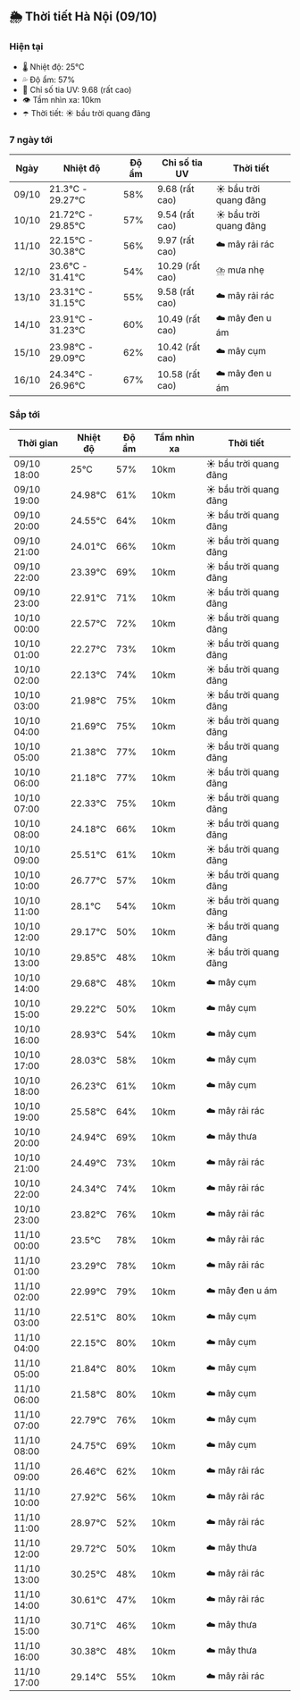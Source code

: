 ## 🌦️ Thời tiết Hà Nội (09/10)

### Hiện tại

- 🌡️ Nhiệt độ: 25℃
- 💦 Độ ẩm: 57%
- 🌟 Chỉ số tia UV: 9.68 (rất cao)
- 👁️ Tầm nhìn xa: 10km
- ☂️ Thời tiết: ☀️ bầu trời quang đãng

### 7 ngày tới

| Ngày | Nhiệt độ | Độ ẩm | Chỉ số tia UV | Thời tiết |
| --- | --- | --- | --- | --- |
| 09/10 | 21.3℃ - 29.27℃ | 58% | 9.68 (rất cao) | ☀️ bầu trời quang đãng |
| 10/10 | 21.72℃ - 29.85℃ | 57% | 9.54 (rất cao) | ☀️ bầu trời quang đãng |
| 11/10 | 22.15℃ - 30.38℃ | 56% | 9.97 (rất cao) | ☁️ mây rải rác |
| 12/10 | 23.6℃ - 31.41℃ | 54% | 10.29 (rất cao) | ⛈️ mưa nhẹ |
| 13/10 | 23.31℃ - 31.15℃ | 55% | 9.58 (rất cao) | ☁️ mây rải rác |
| 14/10 | 23.91℃ - 31.23℃ | 60% | 10.49 (rất cao) | ☁️ mây đen u ám |
| 15/10 | 23.98℃ - 29.09℃ | 62% | 10.42 (rất cao) | ☁️ mây cụm |
| 16/10 | 24.34℃ - 26.96℃ | 67% | 10.58 (rất cao) | ☁️ mây đen u ám |

### Sắp tới

| Thời gian | Nhiệt độ | Độ ẩm | Tầm nhìn xa | Thời tiết |
| --- | --- | --- | --- | --- |
| 09/10 18:00 | 25℃ | 57% | 10km | ☀️ bầu trời quang đãng |
| 09/10 19:00 | 24.98℃ | 61% | 10km | ☀️ bầu trời quang đãng |
| 09/10 20:00 | 24.55℃ | 64% | 10km | ☀️ bầu trời quang đãng |
| 09/10 21:00 | 24.01℃ | 66% | 10km | ☀️ bầu trời quang đãng |
| 09/10 22:00 | 23.39℃ | 69% | 10km | ☀️ bầu trời quang đãng |
| 09/10 23:00 | 22.91℃ | 71% | 10km | ☀️ bầu trời quang đãng |
| 10/10 00:00 | 22.57℃ | 72% | 10km | ☀️ bầu trời quang đãng |
| 10/10 01:00 | 22.27℃ | 73% | 10km | ☀️ bầu trời quang đãng |
| 10/10 02:00 | 22.13℃ | 74% | 10km | ☀️ bầu trời quang đãng |
| 10/10 03:00 | 21.98℃ | 75% | 10km | ☀️ bầu trời quang đãng |
| 10/10 04:00 | 21.69℃ | 75% | 10km | ☀️ bầu trời quang đãng |
| 10/10 05:00 | 21.38℃ | 77% | 10km | ☀️ bầu trời quang đãng |
| 10/10 06:00 | 21.18℃ | 77% | 10km | ☀️ bầu trời quang đãng |
| 10/10 07:00 | 22.33℃ | 75% | 10km | ☀️ bầu trời quang đãng |
| 10/10 08:00 | 24.18℃ | 66% | 10km | ☀️ bầu trời quang đãng |
| 10/10 09:00 | 25.51℃ | 61% | 10km | ☀️ bầu trời quang đãng |
| 10/10 10:00 | 26.77℃ | 57% | 10km | ☀️ bầu trời quang đãng |
| 10/10 11:00 | 28.1℃ | 54% | 10km | ☀️ bầu trời quang đãng |
| 10/10 12:00 | 29.17℃ | 50% | 10km | ☀️ bầu trời quang đãng |
| 10/10 13:00 | 29.85℃ | 48% | 10km | ☀️ bầu trời quang đãng |
| 10/10 14:00 | 29.68℃ | 48% | 10km | ☁️ mây cụm |
| 10/10 15:00 | 29.22℃ | 50% | 10km | ☁️ mây cụm |
| 10/10 16:00 | 28.93℃ | 54% | 10km | ☁️ mây cụm |
| 10/10 17:00 | 28.03℃ | 58% | 10km | ☁️ mây cụm |
| 10/10 18:00 | 26.23℃ | 61% | 10km | ☁️ mây cụm |
| 10/10 19:00 | 25.58℃ | 64% | 10km | ☁️ mây rải rác |
| 10/10 20:00 | 24.94℃ | 69% | 10km | ☁️ mây thưa |
| 10/10 21:00 | 24.49℃ | 73% | 10km | ☁️ mây rải rác |
| 10/10 22:00 | 24.34℃ | 74% | 10km | ☁️ mây rải rác |
| 10/10 23:00 | 23.82℃ | 76% | 10km | ☁️ mây rải rác |
| 11/10 00:00 | 23.5℃ | 78% | 10km | ☁️ mây rải rác |
| 11/10 01:00 | 23.29℃ | 78% | 10km | ☁️ mây rải rác |
| 11/10 02:00 | 22.99℃ | 79% | 10km | ☁️ mây đen u ám |
| 11/10 03:00 | 22.51℃ | 80% | 10km | ☁️ mây cụm |
| 11/10 04:00 | 22.15℃ | 80% | 10km | ☁️ mây cụm |
| 11/10 05:00 | 21.84℃ | 80% | 10km | ☁️ mây cụm |
| 11/10 06:00 | 21.58℃ | 80% | 10km | ☁️ mây cụm |
| 11/10 07:00 | 22.79℃ | 76% | 10km | ☁️ mây cụm |
| 11/10 08:00 | 24.75℃ | 69% | 10km | ☁️ mây cụm |
| 11/10 09:00 | 26.46℃ | 62% | 10km | ☁️ mây rải rác |
| 11/10 10:00 | 27.92℃ | 56% | 10km | ☁️ mây rải rác |
| 11/10 11:00 | 28.97℃ | 52% | 10km | ☁️ mây rải rác |
| 11/10 12:00 | 29.72℃ | 50% | 10km | ☁️ mây thưa |
| 11/10 13:00 | 30.25℃ | 48% | 10km | ☁️ mây rải rác |
| 11/10 14:00 | 30.61℃ | 47% | 10km | ☁️ mây rải rác |
| 11/10 15:00 | 30.71℃ | 46% | 10km | ☁️ mây thưa |
| 11/10 16:00 | 30.38℃ | 48% | 10km | ☁️ mây thưa |
| 11/10 17:00 | 29.14℃ | 55% | 10km | ☁️ mây rải rác |
